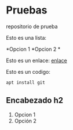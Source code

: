# Pruebas
repositorio de prueba

Esto es una lista:

*Opcion 1
*Opcion 2
*

Esto es un enlace: [enlace](https://dit.gonzalonazareno.org)

Esto es un codigo:

	apt install git

## Encabezado h2

1. Opcion 1
2. Opción 2


